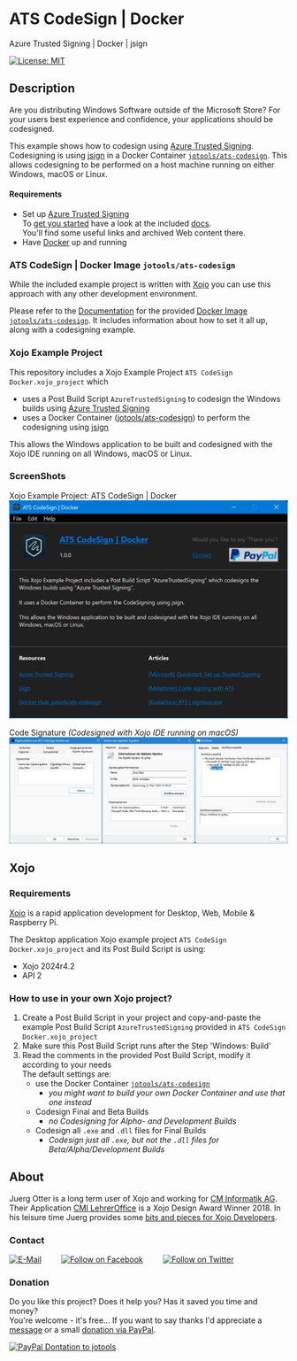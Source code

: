 # ATS CodeSign | Docker
Azure Trusted Signing | Docker | jsign

[![License: MIT](https://img.shields.io/badge/License-MIT-green.svg)](LICENSE)

## Description
Are you distributing Windows Software outside of the Microsoft Store? For your users best experience and confidence, your applications should be codesigned.

This example shows how to codesign using [Azure Trusted Signing](https://azure.microsoft.com/en-us/products/trusted-signing).  
Codesigning is using [jsign](https://github.com/ebourg/jsign) in a Docker Container [`jotools/ats-codesign`](https://hub.docker.com/r/jotools/ats-codesign). This allows codesigning to be performed on a host machine running on either Windows, macOS or Linux.

#### Requirements

- Set up [Azure Trusted Signing](https://azure.microsoft.com/en-us/products/trusted-signing)  
  To [get you started]((https://learn.microsoft.com/en-us/azure/trusted-signing/quickstart)) have a look at the included [docs](./docs/).  
  You'll find some useful links and archived Web content there.
- Have [Docker](https://www.docker.com/products/docker-desktop/) up and running

### ATS CodeSign | Docker Image `jotools/ats-codesign`

While the included example project is written with [Xojo](https://www.xojo.com/) you can use this approach with any other development environment.

Please refer to the [Documentation](./dockerimage/) for the provided [Docker Image `jotools/ats-codesign`](./dockerimage/). It includes information about how to set it all up, along with a codesigning example.

### Xojo Example Project

This repository includes a Xojo Example Project `ATS CodeSign Docker.xojo_project` which
- uses a Post Build Script `AzureTrustedSigning` to codesign the Windows builds using [Azure Trusted Signing](https://azure.microsoft.com/en-us/products/trusted-signing)
- uses a Docker Container ([jotools/ats-codesign](https://hub.docker.com/r/jotools/ats-codesign)) to perform the codesigning using [jsign](https://github.com/ebourg/jsign)

This allows the Windows application to be built and codesigned with the Xojo IDE running on all Windows, macOS or Linux.

### ScreenShots

Xojo Example Project: ATS CodeSign | Docker  
![ScreenShot: Xojo Example Project: ATS CodeSign | Docker](screenshots/xojo-example-project.png?raw=true)

Code Signature *(Codesigned with Xojo IDE running on macOS)*
![ScreenShot: Code Signature - Codesigned with Xojo IDE running on macOS](screenshots/code-signature.png?raw=true)


## Xojo
### Requirements
[Xojo](https://www.xojo.com/) is a rapid application development for Desktop, Web, Mobile & Raspberry Pi.  

The Desktop application Xojo example project `ATS CodeSign Docker.xojo_project` and its Post Build Script is using:
- Xojo 2024r4.2
- API 2

### How to use in your own Xojo project?
1. Create a Post Build Script in your project and copy-and-paste the example Post Build Script `AzureTrustedSigning` provided in `ATS CodeSign Docker.xojo_project`
3. Make sure this Post Build Script runs after the Step 'Windows: Build'
4. Read the comments in the provided Post Build Script, modify it according to your needs  
   The default settings are:
   - use the Docker Container [`jotools/ats-codesign`](https://hub.docker.com/r/jotools/ats-codesign)
     - *you might want to build your own Docker Container and use that one instead*
   - Codesign Final and Beta Builds
     - *no Codesigning for Alpha- and Development Builds*
   - Codesign all `.exe` and `.dll` files for Final Builds
     - *Codesign just all `.exe`, but not the `.dll` files for Beta/Alpha/Development Builds*


## About
Juerg Otter is a long term user of Xojo and working for [CM Informatik AG](https://cmiag.ch/). Their Application [CMI LehrerOffice](https://cmi-bildung.ch/) is a Xojo Design Award Winner 2018. In his leisure time Juerg provides some [bits and pieces for Xojo Developers](https://www.jo-tools.ch/).


### Contact
[![E-Mail](https://img.shields.io/static/v1?style=social&label=E-Mail&message=xojo@jo-tools.ch)](mailto:xojo@jo-tools.ch)
&emsp;&emsp;
[![Follow on Facebook](https://img.shields.io/static/v1?style=social&logo=facebook&label=Facebook&message=juerg.otter)](https://www.facebook.com/juerg.otter)
&emsp;&emsp;
[![Follow on Twitter](https://img.shields.io/twitter/follow/juergotter?style=social)](https://twitter.com/juergotter)

### Donation
Do you like this project? Does it help you? Has it saved you time and money?  
You're welcome - it's free... If you want to say thanks I'd appreciate a [message](mailto:xojo@jo-tools.ch) or a small [donation via PayPal](https://paypal.me/jotools).  

[![PayPal Dontation to jotools](https://img.shields.io/static/v1?style=social&logo=paypal&label=PayPal&message=jotools)](https://paypal.me/jotools)

